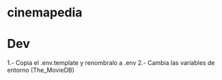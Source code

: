 # cinemapedia

# Dev
1.- Copia el .env.template y renombralo a .env
2.- Cambia las variables de entorno (The_MovieDB)
